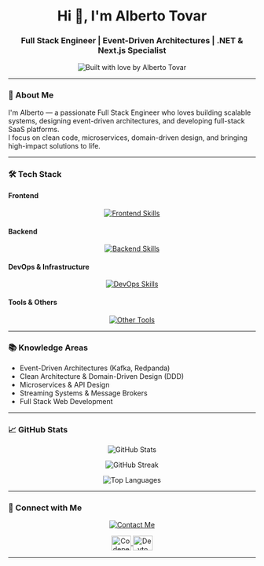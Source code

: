 <h1 align="center">Hi 👋, I'm Alberto Tovar</h1>
<h3 align="center">Full Stack Engineer | Event-Driven Architectures | .NET & Next.js Specialist</h3>

<p align="center">
  <img src="https://img.shields.io/badge/Built%20with%20❤️%20by-Alberto%20Tovar-blueviolet?style=for-the-badge" alt="Built with love by Alberto Tovar" />
</p>

---

### 🚀 About Me

I'm Alberto — a passionate Full Stack Engineer who loves building scalable systems, designing event-driven architectures, and developing full-stack SaaS platforms.  
I focus on clean code, microservices, domain-driven design, and bringing high-impact solutions to life.

---

### 🛠️ Tech Stack

#### Frontend
<p align="center">
  <a href="#"><img src="https://skillicons.dev/icons?i=react,nextjs,vue,html,css,js,ts,tailwind,bootstrap" alt="Frontend Skills" /></a>
</p>

#### Backend
<p align="center">
  <a href="#"><img src="https://skillicons.dev/icons?i=dotnet,nodejs,express,nestjs,postgres,mongodb,mysql,spring,java" alt="Backend Skills" /></a>
</p>

#### DevOps & Infrastructure
<p align="center">
  <a href="#"><img src="https://skillicons.dev/icons?i=docker,kubernetes,aws,gcp,redis,kafka,rabbitmq" alt="DevOps Skills" /></a>
</p>

#### Tools & Others
<p align="center">
  <a href="#"><img src="https://skillicons.dev/icons?i=git,github,gitlab,linux,figma,vscode,vercel,graphql" alt="Other Tools" /></a>
</p>

---

### 📚 Knowledge Areas

- Event-Driven Architectures (Kafka, Redpanda)
- Clean Architecture & Domain-Driven Design (DDD)
- Microservices & API Design
- Streaming Systems & Message Brokers
- Full Stack Web Development

---

### 📈 GitHub Stats

<p align="center">
  <img src="https://github-readme-stats.vercel.app/api?username=tovarapvp&show_icons=true&theme=radical" alt="GitHub Stats" />
</p>
<p align="center">
  <img src="https://github-readme-streak-stats.herokuapp.com/?user=tovarapvp&theme=radical" alt="GitHub Streak" />
</p>
<p align="center">
  <img src="https://github-readme-stats.vercel.app/api/top-langs/?username=tovarapvp&layout=compact&theme=radical" alt="Top Languages" />
</p>

---

### 🤝 Connect with Me

<p align="center">
  <a href="mailto:ajtovar1998@gmail.com">
    <img src="https://img.shields.io/badge/Contact%20Me-Email-blue?style=for-the-badge&logo=gmail" alt="Contact Me"/>
  </a>
</p>

<p align="center">
  <a href="https://codepen.io/tovarapvp" target="blank">
    <img align="center" src="https://raw.githubusercontent.com/rahuldkjain/github-profile-readme-generator/master/src/images/icons/Social/codepen.svg" alt="Codepen" height="30" width="40" />
  </a>
  <a href="https://dev.to/tovarapvp" target="blank">
    <img align="center" src="https://raw.githubusercontent.com/rahuldkjain/github-profile-readme-generator/master/src/images/icons/Social/devto.svg" alt="Devto" height="30" width="40" />
  </a>
</p>

---
